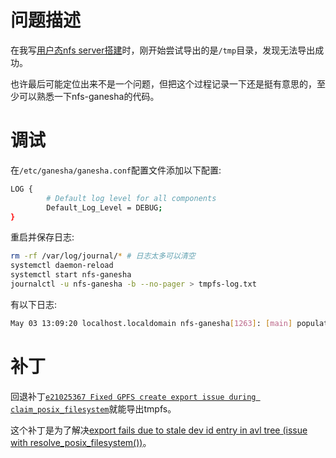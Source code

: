 # 问题描述

在我写[用户态nfs server搭建](https://chenxiaosong.com/course/nfs/environment.html#userspace-server-environment)时，刚开始尝试导出的是`/tmp`目录，发现无法导出成功。

也许最后可能定位出来不是一个问题，但把这个过程记录一下还是挺有意思的，至少可以熟悉一下nfs-ganesha的代码。

# 调试

在`/etc/ganesha/ganesha.conf`配置文件添加以下配置:
```sh
LOG {
        # Default log level for all components
        Default_Log_Level = DEBUG;
}
```

重启并保存日志:
```sh
rm -rf /var/log/journal/* # 日志太多可以清空
systemctl daemon-reload
systemctl start nfs-ganesha
journalctl -u nfs-ganesha -b --no-pager > tmpfs-log.txt
```

有以下日志:
```sh
May 03 13:09:20 localhost.localdomain nfs-ganesha[1263]: [main] populate_posix_file_systems :FSAL :DEBUG :Ignoring /tmp because type tmpfs
```

# 补丁

回退补丁[`e21025367 Fixed GPFS create export issue during claim_posix_filesystem`](https://github.com/nfs-ganesha/nfs-ganesha/commit/e21025367)就能导出tmpfs。

这个补丁是为了解决[export fails due to stale dev id entry in avl tree (issue with resolve_posix_filesystem())](https://github.com/nfs-ganesha/nfs-ganesha/issues/857)。


